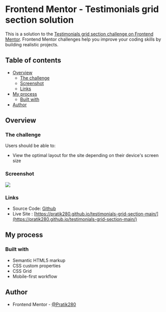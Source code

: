 # Frontend Mentor - Testimonials grid section solution

This is a solution to the [Testimonials grid section challenge on Frontend Mentor](https://www.frontendmentor.io/challenges/testimonials-grid-section-Nnw6J7Un7). Frontend Mentor challenges help you improve your coding skills by building realistic projects. 

## Table of contents

- [Overview](#overview)
  - [The challenge](#the-challenge)
  - [Screenshot](#screenshot)
  - [Links](#links)
- [My process](#my-process)
  - [Built with](#built-with)
- [Author](#author)

## Overview

### The challenge

Users should be able to:

- View the optimal layout for the site depending on their device's screen size

### Screenshot

![](./screenshot.jpg)

### Links

- Source Code: [Github](https://github.com/Pratik280/testimonials-grid-section-main)
- Live Site : [https://pratik280.github.io/testimonials-grid-section-main/](https://pratik280.github.io/testimonials-grid-section-main/)

## My process

### Built with

- Semantic HTML5 markup
- CSS custom properties
- CSS Grid
- Mobile-first workflow

## Author

- Frontend Mentor - [@Pratik280](https://www.frontendmentor.io/profile/Pratik280)
